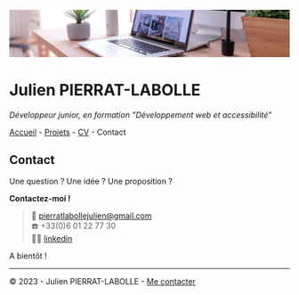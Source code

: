 ![en-tête](img/desk-banner.jpg)

# Julien PIERRAT-LABOLLE

*Développeur junior, en formation "Développement web et accessibilité"*

[Accueil](README.md) - [Projets](projets.md) -  [CV](cv.md) - Contact

## Contact

Une question ? Une idée ? Une proposition ?

__Contactez-moi !__

> :email: pierratlabollejulien@gmail.com\
:phone: +33(0)6 01 22 77 30\
:man_technologist: [linkedin](https://www.linkedin.com/in/julien-pierrat-labolle-08b976242/?lipi=urn%3Ali%3Apage%3Ad_flagship3_feed%3BB52aWi2WQtC9pgz%2BM2Q61Q%3D%3D)

A bientôt !



---

© 2023 - Julien PIERRAT-LABOLLE - [Me contacter](contact.md)